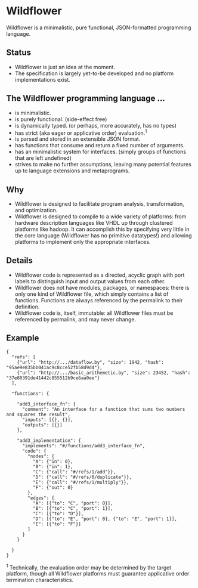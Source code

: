# Wildflower
Wildflower is a minimalistic, pure functional, JSON-formatted programming language.

## Status
 * Wildflower is just an idea at the moment.
 * The specification is largely yet-to-be developed and no platform implementations exist.

## The Wildflower programming language ...
 * is minimalistic.
 * is purely functional. (side-effect free)
 * is dynamically typed. (or perhaps, more accurately, has no types)
 * has strict (aka eager or applicative order) evaluation.<sup>1</sup>
 * is parsed and stored in an extensible JSON format.
 * has functions that consume and return a fixed number of arguments.
 * has an minimalistic system for interfaces. (simply groups of functions that are left undefined)
 * strives to make no further assumptions, leaving many potential features up to language extensions and metaprograms.

## Why
 * Wildflower is designed to facilitate program analysis, transformation, and optimization.
 * Wildflower is designed to compile to a wide variety of platforms: from hardware description languages like VHDL up through clustered platforms like hadoop.  It can accomplish this by specifying very little in the core language (Wildflower has no primitive datatypes!) and allowing platforms to implement only the appropriate interfaces.

## Details
 * Wildflower code is represented as a directed, acyclic graph with port labels to distinguish input and output values from each other.
 * Wildflower does not have modules, packages, or namespaces: there is only one kind of Wildflower file, which simply contains a list of functions.  Functions are always referenced by the permalink to their definition.
 * Wildflower code is, itself, immutable: all Wildflower files must be referenced by permalink, and may never change.


## Example 
```
{
  "refs": [
    {"url": "http://.../dataflow.by", "size": 1942, "hash": "95ae9e835bb041ac9c8cce52fb58d9d4"},
    {"url": "http://.../basic_arithemetic.by", "size": 23452, "hash": "37e80391de41442c855512b9ce6aa0ee"}
  ],

  "functions": {

    "add3_interface_fn": {
      "comment": "An interface for a function that sums two numbers and squares the result",
      "inputs": [{}, {}],
      "outputs": [{}]
    },

    "add3_implementation": {
      "implements": "#/functions/add3_interface_fn",
      "code": {
        "nodes": {
          "A": {"in": 0},
          "B": {"in": 1},
          "C": {"call": "#/refs/1/add"}},
          "D": {"call": "#/refs/0/duplicate"}},
          "E": {"call": "#/refs/1/multiply"}},
          "F": {"out": 0}
        },
        "edges": {
          "A": [{"to": "C", "port": 0}],
          "B": [{"to": "C", "port": 1}],
          "C": [{"to": "D"}],
          "D": [{"to": "E", "port": 0}, {"to": "E", "port": 1}],
          "E": [{"to": "F"}]
        ]
      }
    }

  }
}
```


<sup>1</sup>  Technically, the evaluation order may be determined by the target platform, though all Wildflower platforms must guarantee applicative order termination characteristics.

